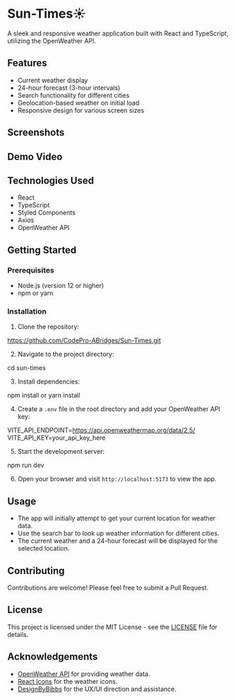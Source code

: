 # Sun-Times☀️

A sleek and responsive weather application built with React and TypeScript, utilizing the OpenWeather API.

## Features

- Current weather display
- 24-hour forecast (3-hour intervals)
- Search functionality for different cities
- Geolocation-based weather on initial load
- Responsive design for various screen sizes

## Screenshots

## Demo Video

## Technologies Used

- React
- TypeScript
- Styled Components
- Axios
- OpenWeather API

## Getting Started

### Prerequisites

- Node.js (version 12 or higher)
- npm or yarn

### Installation

1. Clone the repository:

https://github.com/CodePro-ABridges/Sun-Times.git

2. Navigate to the project directory:

cd sun-times

3. Install dependencies:

npm install
or
yarn install

4. Create a `.env` file in the root directory and add your OpenWeather API key:

VITE_API_ENDPOINT=https://api.openweathermap.org/data/2.5/
VITE_API_KEY=your_api_key_here

5. Start the development server:

npm run dev

6. Open your browser and visit `http://localhost:5173` to view the app.

## Usage

- The app will initially attempt to get your current location for weather data.
- Use the search bar to look up weather information for different cities.
- The current weather and a 24-hour forecast will be displayed for the selected location.

## Contributing

Contributions are welcome! Please feel free to submit a Pull Request.

## License

This project is licensed under the MIT License - see the [LICENSE](LICENSE) file for details.

## Acknowledgements

- [OpenWeather API](https://openweathermap.org/api) for providing weather data.
- [React Icons](https://react-icons.github.io/react-icons/) for the weather icons.
- [DesignByBibbs](https://github.com/Designbybibbs) for the UX/UI direction and assistance.
